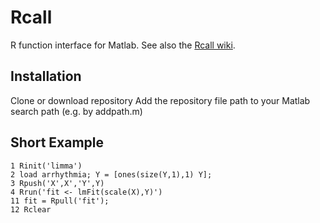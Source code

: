 # Rcall
R function interface for Matlab. See also the [Rcall wiki](https://github.com/kreutz-lab/Rcall/wiki).

## Installation
Clone or download repository
Add the repository file path to your Matlab search path (e.g. by addpath.m)

## Short Example

```
1 Rinit('limma')
2 load arrhythmia; Y = [ones(size(Y,1),1) Y];
3 Rpush('X',X','Y',Y) 
4 Rrun('fit <- lmFit(scale(X),Y)') 
11 fit = Rpull('fit');
12 Rclear
```
